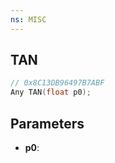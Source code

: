 ```yaml
---
ns: MISC
---
```

## TAN

```c
// 0x8C13DB96497B7ABF
Any TAN(float p0);
```

## Parameters
* **p0**:

